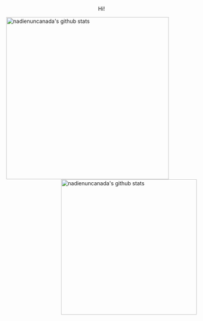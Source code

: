 
<p align="center"> Hi! </p align="center">
<p align="center">
 

</p align="center">  
<!--- Picture 
<p align="center">
 <img src="https://github.com/AeX03/AeX03/blob/main/picture/rep.gif" /> 
</p align="center">  
--->
<!--- Stat Github --->

<img align="left" width="430" height="auto" alt="nadienuncanada's github stats" src="https://github-readme-stats.vercel.app/api?username=nadienuncanada&hide=_border=true&title_color=0ff54c&icon_color=0ff54c&text_color=c9d1d9&bg_color=0d1117&show_icons=true;count_private=true&amp;include_all_commits=true">
<img align="right" width="359" height="auto" alt="nadienuncanada's github stats" src="https://github-readme-stats.vercel.app/api/top-langs/?username=nadienuncanada&hide=_border=true&title_color=0ff54c&icon_color=0ff54c&text_color=c9d1d9&bg_color=0d1117&layout=compact&amp;show_icons=true&amp;">
</h2>
<!--- Snake Graph --->
<!---
<p align="center">
<img src="https://github.com/aex03/aex03/raw/output/github-contribution-grid-snake.svg" alt="snake" style="max-width: 100%;">
</p>

<!--- Picture2 --->
<!---
<p align="center">
<img width="30%" src="https://github.com/nadienuncanada/pruebas/blob/main/7xFU.gif" />
  </p align="center">
 
<!--
<p align="center"><img src="https://metrics.lecoq.io/nadienuncanada?template=classic&achievements=1&achievements.threshold=C&achievements.secrets=true&achievements.display=compact&achievements.limit=0&config.timezone=Asia%2FDhaka"></p align="center">
<br>
<br>
<br>
**nadienuncanada/nadienuncanada** is a ✨ _special_ ✨ repository because its `README.md` (this file) appears on your GitHub profile.

Here are some ideas to get you started:

- 🔭 I’m currently working on ...
- 🌱 I’m currently learning ...
- 👯 I’m looking to collaborate on ...
- 🤔 I’m looking for help with ...
- 💬 Ask me about ...
- 📫 How to reach me: ...
- 😄 Pronouns: ...
- ⚡ Fun fact: ...
-->
